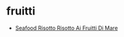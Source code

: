 # fruitti

 * [Seafood Risotto Risotto Ai Fruitti Di Mare](../../index/s/seafood-risotto-risotto-ai-fruitti-di-mare-51112620.json)
